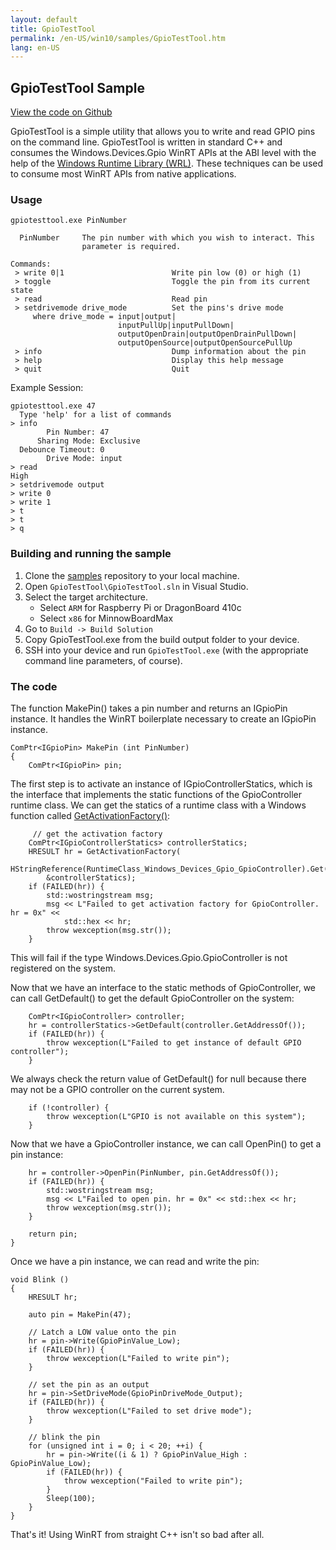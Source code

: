 ```yaml
---
layout: default
title: GpioTestTool
permalink: /en-US/win10/samples/GpioTestTool.htm
lang: en-US
---
```


## GpioTestTool Sample

[View the code on Github](https://github.com/ms-iot/samples/blob/develop/GpioTestTool/main.cpp)

GpioTestTool is a simple utility that allows you to write and 
read GPIO pins on the command line. GpioTestTool is written in standard
C++ and consumes the Windows.Devices.Gpio WinRT APIs at the ABI level 
with the help of the 
[Windows Runtime Library (WRL)](https://msdn.microsoft.com/en-us/library/hh438466.aspx).
These techniques can be used to consume most WinRT APIs from native
applications.

### Usage

    gpiotesttool.exe PinNumber
    
      PinNumber     The pin number with which you wish to interact. This
                    parameter is required.

    Commands:
     > write 0|1                        Write pin low (0) or high (1)
     > toggle                           Toggle the pin from its current state
     > read                             Read pin
     > setdrivemode drive_mode          Set the pins's drive mode
         where drive_mode = input|output|
                            inputPullUp|inputPullDown|
                            outputOpenDrain|outputOpenDrainPullDown|
                            outputOpenSource|outputOpenSourcePullUp
     > info                             Dump information about the pin
     > help                             Display this help message
     > quit                             Quit

Example Session:

    gpiotesttool.exe 47
      Type 'help' for a list of commands
    > info
            Pin Number: 47
          Sharing Mode: Exclusive
      Debounce Timeout: 0
            Drive Mode: input
    > read
    High
    > setdrivemode output
    > write 0
    > write 1
    > t
    > t
    > q

### Building and running the sample

1. Clone the [samples](https://github.com/ms-iot/samples)
   repository to your local machine. 
1. Open `GpioTestTool\GpioTestTool.sln` in Visual Studio.
1. Select the target architecture.
   - Select `ARM` for Raspberry Pi or DragonBoard 410c
   - Select `x86` for MinnowBoardMax
1. Go to `Build -> Build Solution`
1. Copy GpioTestTool.exe from the build output folder to your device.
1. SSH into your device and run `GpioTestTool.exe` (with the appropriate
   command line parameters, of course).

### The code

The function MakePin() takes a pin number and returns an IGpioPin instance.
It handles the WinRT boilerplate necessary to create an IGpioPin instance. 

    ComPtr<IGpioPin> MakePin (int PinNumber)
    {
        ComPtr<IGpioPin> pin;

The first step is to activate an instance of IGpioControllerStatics, which
is the interface that implements the static functions of the GpioController
runtime class. We can get the statics of a runtime class with a Windows function called 
[GetActivationFactory()](https://msdn.microsoft.com/en-us/library/br244854.aspx):

         // get the activation factory
        ComPtr<IGpioControllerStatics> controllerStatics;
        HRESULT hr = GetActivationFactory(
            HStringReference(RuntimeClass_Windows_Devices_Gpio_GpioController).Get(),
            &controllerStatics);
        if (FAILED(hr)) {
            std::wostringstream msg;
            msg << L"Failed to get activation factory for GpioController. hr = 0x" <<
                std::hex << hr;
            throw wexception(msg.str());
        }
        
This will fail if the type Windows.Devices.Gpio.GpioController is not
registered on the system.

Now that we have an interface to the static methods of GpioController, we
can call GetDefault() to get the default GpioController on the system:

        ComPtr<IGpioController> controller;
        hr = controllerStatics->GetDefault(controller.GetAddressOf());
        if (FAILED(hr)) {
            throw wexception(L"Failed to get instance of default GPIO controller");
        }

We always check the return value of GetDefault() for null because 
there may not be a GPIO controller on the current system.

        if (!controller) {
            throw wexception(L"GPIO is not available on this system");
        }

Now that we have a GpioController instance, we can call OpenPin() to 
get a pin instance:

        hr = controller->OpenPin(PinNumber, pin.GetAddressOf());
        if (FAILED(hr)) {
            std::wostringstream msg;
            msg << L"Failed to open pin. hr = 0x" << std::hex << hr;
            throw wexception(msg.str());
        }
    
        return pin;
    }
    
Once we have a pin instance, we can read and write the pin:

    void Blink ()
    {
        HRESULT hr;
        
        auto pin = MakePin(47);
        
        // Latch a LOW value onto the pin
        hr = pin->Write(GpioPinValue_Low);
        if (FAILED(hr)) {
            throw wexception(L"Failed to write pin");
        }
        
        // set the pin as an output
        hr = pin->SetDriveMode(GpioPinDriveMode_Output);
        if (FAILED(hr)) {
            throw wexception(L"Failed to set drive mode");
        }
        
        // blink the pin
        for (unsigned int i = 0; i < 20; ++i) {
            hr = pin->Write((i & 1) ? GpioPinValue_High : GpioPinValue_Low);
            if (FAILED(hr)) {
                throw wexception("Failed to write pin");
            }
            Sleep(100);
        }
    }
    
That's it! Using WinRT from straight C++ isn't so bad after all.
